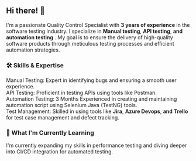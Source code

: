 
<h2 align="Left">Hi there! 👋</h2>

I'm a passionate Quality Control Specialist with __3 years of experience__
 in the software testing industry. I specialize in __Manual testing__, __API testing__, __and__ __automation testing__
. My goal is to ensure the delivery of high-quality software products through meticulous testing processes and efficient automation strategies.

<h3 align="Left">🛠️ Skills & Expertise</h3>

Manual Testing: Expert in identifying bugs and ensuring a smooth user experience.<br>
API Testing: Proficient in testing APIs using tools like Postman.<br>
Automation Testing: 3 Months Experienced in creating and maintaining automation script using Selenium Java (TestNG) tools.<br>
Test Management: Skilled in using tools like __Jira__, __Azure Devops__, __and__ __Trello__ for test case management and defect tracking.

<h3 align="Left">🌱 What I'm Currently Learning</h3>
I'm currently expanding my skills in performance testing and diving deeper into CI/CD integration for automated testing.
